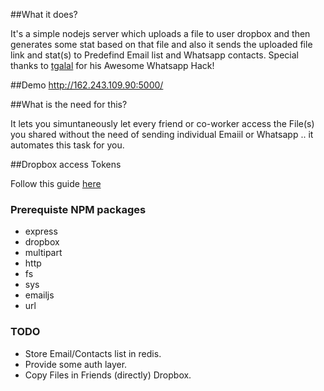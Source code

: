 ##What it does?

It's a simple nodejs server which uploads a file to user dropbox and then generates some stat based on that file and also it sends the uploaded file link and stat(s) to Predefind Email list and Whatsapp contacts.
Special thanks to <a href= "https://github.com/tgalal/yowsup">tgalal</a> for his Awesome Whatsapp Hack!

##Demo
http://162.243.109.90:5000/

##What is the need for this?

It lets you simuntaneously let every friend or co-worker access the File(s) you shared without the need of sending individual Emaiil or Whatsapp .. it automates this task for you.


##Dropbox access Tokens

Follow this guide <a target=_blank href="https://www.dropbox.com/developers/reference/devguide"> here</a>

### Prerequiste NPM packages

 * express 
 * dropbox
 * multipart
 * http
 * fs
 * sys
 * emailjs
 * url

### TODO

 * Store Email/Contacts list in redis.
 * Provide some auth layer.
 * Copy Files in Friends (directly) Dropbox.


